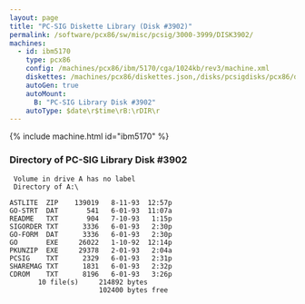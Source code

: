 ```yaml
---
layout: page
title: "PC-SIG Diskette Library (Disk #3902)"
permalink: /software/pcx86/sw/misc/pcsig/3000-3999/DISK3902/
machines:
  - id: ibm5170
    type: pcx86
    config: /machines/pcx86/ibm/5170/cga/1024kb/rev3/machine.xml
    diskettes: /machines/pcx86/diskettes.json,/disks/pcsigdisks/pcx86/diskettes.json
    autoGen: true
    autoMount:
      B: "PC-SIG Library Disk #3902"
    autoType: $date\r$time\rB:\rDIR\r
---
```


{% include machine.html id="ibm5170" %}

### Directory of PC-SIG Library Disk #3902

     Volume in drive A has no label
     Directory of A:\

    ASTLITE  ZIP    139019   8-11-93  12:57p
    GO-STRT  DAT       541   6-01-93  11:07a
    README   TXT       904   7-10-93   1:15p
    SIGORDER TXT      3336   6-01-93   2:30p
    GO-FORM  DAT      3336   6-01-93   2:30p
    GO       EXE     26022   1-10-92  12:14p
    PKUNZIP  EXE     29378   2-01-93   2:04a
    PCSIG    TXT      2329   6-01-93   2:31p
    SHAREMAG TXT      1831   6-01-93   2:32p
    CDROM    TXT      8196   6-01-93   3:26p
           10 file(s)     214892 bytes
                          102400 bytes free
